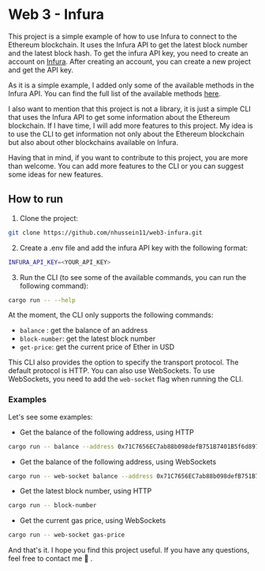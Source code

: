 # Web 3 - Infura

This project is a simple example of how to use Infura to connect to the Ethereum blockchain. It uses the Infura API to get the latest block number and the latest block hash. To get the infura API key, you need to create an account on [Infura](https://infura.io/). After creating an account, you can create a new project and get the API key.

As it is a simple example, I added only some of the available methods in the Infura API. You can find the full list of the available methods [here](https://docs.infura.io/infura/networks/ethereum/json-rpc-methods).

I also want to mention that this project is not a library, it is just a simple CLI that uses the Infura API to get some information about the Ethereum blockchain. If I have time, I will add more features to this project. My idea is to use the CLI to get information not only about the Ethereum blockchain but also about other blockchains available on Infura.

Having that in mind, if you want to contribute to this project, you are more than welcome. You can add more features to the CLI or you can suggest some ideas for new features.

## How to run

1. Clone the project:

```bash
git clone https://github.com/nhussein11/web3-infura.git
```

2. Create a .env file and add the infura API key with the following format:

```bash
INFURA_API_KEY=<YOUR_API_KEY>
```

3. Run the CLI (to see some of the available commands, you can run the following command):

```bash
cargo run -- --help
```

At the moment, the CLI only supports the following commands:
-  `balance` : get the balance of an address
-  `block-number`: get the latest block number
-  `get-price`: get the current price of Ether in USD

This CLI also provides the option to specify the transport protocol. The default protocol is HTTP. You can also use WebSockets. To use WebSockets, you need to add the `web-socket` flag when running the CLI.


### Examples

Let's see some examples:
- Get the balance of the following address, using HTTP
```bash
cargo run -- balance --address 0x71C7656EC7ab88b098defB751B7401B5f6d8976F
```

- Get the balance of the following address, using WebSockets
```bash
cargo run -- web-socket balance --address 0x71C7656EC7ab88b098defB751B7401B5f6d8976F 
```

- Get the latest block number, using HTTP
```bash
cargo run -- block-number
```

- Get the current gas price, using WebSockets
```bash
cargo run -- web-socket gas-price
```




And that's it. I hope you find this project useful. If you have any questions, feel free to contact me :rocket: .